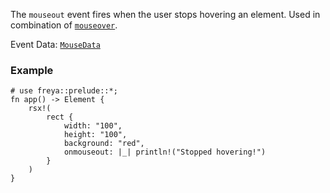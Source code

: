 The `mouseout` event fires when the user stops hovering an element. Used in combination of [`mouseover`](crate::elements::mouseover).

Event Data: [`MouseData`](crate::events::MouseData)

### Example

```rust, no_run
# use freya::prelude::*;
fn app() -> Element {
    rsx!(
        rect {
            width: "100",
            height: "100",
            background: "red",
            onmouseout: |_| println!("Stopped hovering!")
        }
    )
}
```